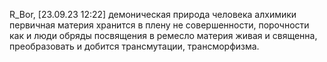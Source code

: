
R_Bor, [23.09.23 12:22]
демоническая природа человека
алхимики
первичная материя хранится в плену не совершенности, порочности
как и люди
обряды посвящения в ремесло
материя живая и священна, преобразовать и добится трансмутации, трансморфизма.